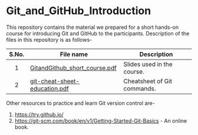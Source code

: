 # Git_and_GitHub_Introduction
This repository contains the material we prepared for a short hands-on course for introducing Git and GitHub to the participants. Description of the files in this repository is as follows- 

| **S.No.**| **File name** | **Description** |
| :-------------: | ------------- | ------------- |
|1| [GitandGithub_short_course.pdf](https://github.com/neerajkumarvaid/Git_and_GitHub_Introduction/blob/master/GitandGithub_short_course.pdf)  | Slides used in the course.|
|2| [git-cheat-sheet-education.pdf](https://github.com/neerajkumarvaid/Git_and_GitHub_Introduction/blob/master/git-cheat-sheet-education.pdf)  | Cheatsheet of Git commands.|

Other resources to practice and learn Git version control are-

1. https://try.github.io/
2. https://git-scm.com/book/en/v1/Getting-Started-Git-Basics - An online book.

